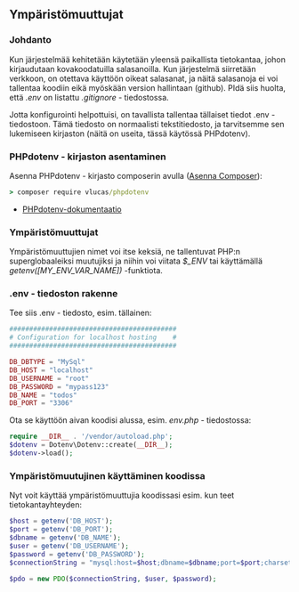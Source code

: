 ## Ympäristömuuttujat

### Johdanto

Kun järjestelmää kehitetään käytetään yleensä paikallista tietokantaa, johon kirjaudutaan kovakoodatuilla salasanoilla. Kun järjestelmä siirretään verkkoon, on otettava käyttöön oikeat salasanat, ja näitä salasanoja ei voi tallentaa koodiin eikä myöskään version hallintaan (github). PIdä siis huolta, että *.env* on listattu *.gitignore* - tiedostossa.

Jotta konfigurointi helpottuisi, on tavallista tallentaa tällaiset tiedot .env - tiedostoon. Tämä tiedosto on normaalisti tekstitiedosto, ja tarvitsemme sen lukemiseen kirjaston (näitä on useita, tässä käytössä PHPdotenv).

### PHPdotenv - kirjaston asentaminen

Asenna PHPdotenv - kirjasto composerin avulla ([Asenna Composer](https://getcomposer.org/)):

```cmd
> composer require vlucas/phpdotenv
```

- [PHPdotenv-dokumentaatio](https://github.com/vlucas/phpdotenv)

### Ympäristömuuttujat

Ympäristömuuttujien nimet voi itse keksiä, ne tallentuvat PHP:n superglobaaleiksi muutujiksi ja niihin voi viitata *$_ENV* tai käyttämällä *getenv([MY_ENV_VAR_NAME])* -funktiota.

### .env - tiedoston rakenne

Tee siis .env - tiedosto, esim. tällainen:

```php
##########################################
# Configuration for localhost hosting    #
##########################################

DB_DBTYPE = "MySql"
DB_HOST = "localhost"
DB_USERNAME = "root"
DB_PASSWORD = "mypass123"
DB_NAME = "todos"
DB_PORT = "3306"
```

Ota se käyttöön aivan koodisi alussa, esim. *env.php* - tiedostossa:

```php
require __DIR__ . '/vendor/autoload.php';
$dotenv = Dotenv\Dotenv::create(__DIR__);
$dotenv->load();
```

### Ympäristömuutujinen käyttäminen koodissa

Nyt voit käyttää ympäristömuuttujia koodissasi esim. kun teet tietokantayhteyden:

```php
$host = getenv('DB_HOST');
$port = getenv('DB_PORT');
$dbname = getenv('DB_NAME');
$user = getenv('DB_USERNAME');
$password = getenv('DB_PASSWORD');
$connectionString = "mysql:host=$host;dbname=$dbname;port=$port;charset=utf8";

$pdo = new PDO($connectionString, $user, $password);
```
